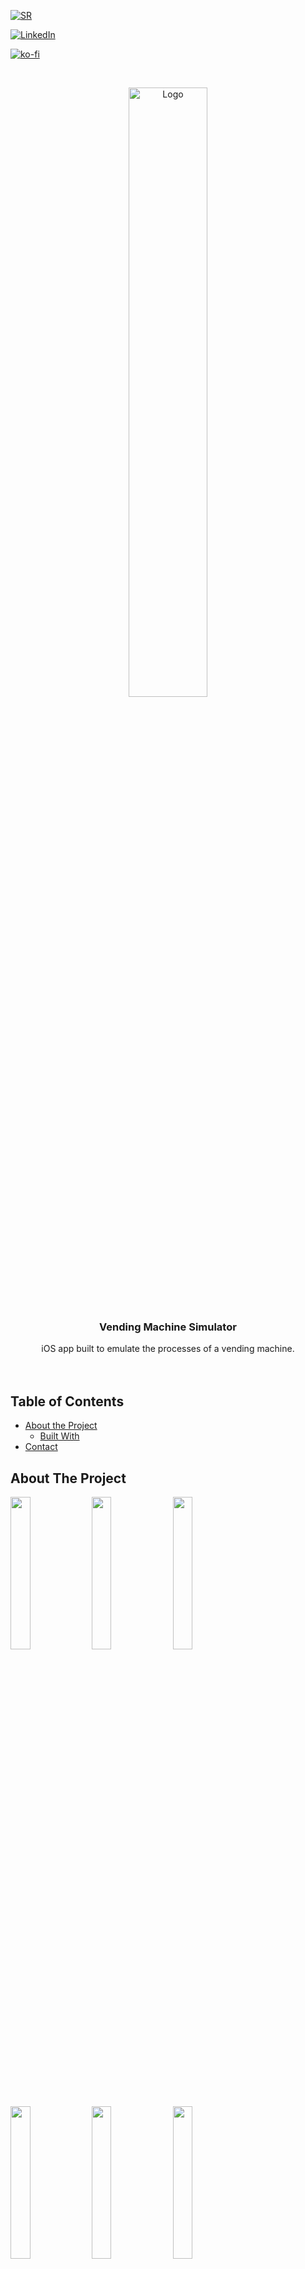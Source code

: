 <!-- PROJECT SHIELDS -->
[![SR][website-shield]][website-url]

[![LinkedIn][linkedin-shield]][linkedin-url]

[![ko-fi](https://www.ko-fi.com/img/githubbutton_sm.svg)](https://ko-fi.com/Y8Y11776E)



<!-- PROJECT LOGO -->
<br />
<p align="center">
  <a href="https://github.com/Shayan-R94/Vending-Machine-Simulator-for-iOS">
    <img src="https://user-images.githubusercontent.com/26175544/68094625-5f5f2380-fe9a-11e9-9996-88beb352cf02.png" alt="Logo" width="50%" height="auto">
  </a>

  <h3 align="center">Vending Machine Simulator</h3>

  <p align="center">
    iOS app built to emulate the processes of a vending machine.
    <br />
    <br />
    <br />
  </p>
</p>



<!-- TABLE OF CONTENTS -->
## Table of Contents

* [About the Project](#about-the-project)
  * [Built With](#built-with)
* [Contact](#contact)



<!-- ABOUT THE PROJECT -->
## About The Project

<span>
  <img src="https://user-images.githubusercontent.com/26175544/68094632-76057a80-fe9a-11e9-85ba-bbfad96d9f79.gif" width="25%" height="auto">
  <img src="https://user-images.githubusercontent.com/26175544/68094640-92091c00-fe9a-11e9-90e3-db6257630bca.png" width="25%" height="auto">
  <img src="https://user-images.githubusercontent.com/26175544/68094646-9f260b00-fe9a-11e9-895d-ddbaa0638900.png" width="25%" height="auto">
</span>
<br />
<span>
  <img src="https://user-images.githubusercontent.com/26175544/68094654-aa793680-fe9a-11e9-99c3-b5b702d430fa.png" width="25%" height="auto">
  <img src="https://user-images.githubusercontent.com/26175544/68094658-b5cc6200-fe9a-11e9-8f5f-79b67e2f62d0.png" width="25%" height="auto">
  <img src="https://user-images.githubusercontent.com/26175544/68094661-be249d00-fe9a-11e9-8b52-0bfed63b8719.png" width="25%" height="auto">
</span>

Whilst learning Swift and iOS development, I decided to create an app that emulates the workings of a vending machine.
<br />
Testing my level of logical understanding at the time.


### Built With

* []() Swift
* []() Xcode
* []() Sketch



<!-- CONTACT -->
## Contact 

[![Instagram][ig-shield]][ig-url] 

shayan.rastegar94@gmail.com

Project Link: [https://github.com/Shayan-R94/Vending-Machine-Simulator-for-iOS](https://github.com/Shayan-R94/Vending-Machine-Simulator-for-iOS)



<!-- MARKDOWN LINKS & IMAGES -->
[website-shield]: https://i.ibb.co/5RyMx0N/sr-Tiny-Logo.png
[website-url]: https://www.youtube.com/channel/UCeFFYz4Qch5YHDFPECZfkjQ
[linkedin-shield]: https://img.shields.io/badge/-LinkedIn-black.svg?style=flat-square&logo=linkedin&colorB=555
[linkedin-url]: https://uk.linkedin.com/in/shayan-rastegar
[ig-shield]: https://user-images.githubusercontent.com/26175544/68094620-4bb3bd00-fe9a-11e9-9b36-7dd0b5c939e6.png
[ig-url]: https://www.instagram.com/shayan_r94
